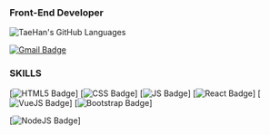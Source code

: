 ### Front-End Developer

![TaeHan's GitHub Languages](https://github-readme-stats.vercel.app/api/top-langs/?username=taehankim-dev&langs_count=10&theme=tokyonight&show_icons=true")

[![Gmail Badge](https://img.shields.io/badge/Gmail-d14836?style=flat-square&logo=Gmail&logoColor=white&link=mailto:goldmini95@gmail.com)](mailto:goldmini95@gmail.com)

### SKILLS
[![HTML5 Badge](https://img.shields.io/badge/html5-E34F26?style=for-the-badge&logo=html5&logoColor=white)]
[![CSS Badge](https://img.shields.io/badge/css-1572B6?style=for-the-badge&logo=css3&logoColor=white)]
[![JS Badge](https://img.shields.io/badge/javascript-F7DF1E?style=for-the-badge&logo=javascript&logoColor=black)]
[![React Badge](https://img.shields.io/badge/react-61DAFB?style=for-the-badge&logo=react&logoColor=black)]
[![VueJS Badge](https://img.shields.io/badge/vue.js-4FC08D?style=for-the-badge&logo=vue.js&logoColor=white)]
[![Bootstrap Badge](https://img.shields.io/badge/bootstrap-7952B3?style=for-the-badge&logo=bootstrap&logoColor=white)]

[![NodeJS Badge](https://img.shields.io/badge/node.js-339933?style=for-the-badge&logo=Node.js&logoColor=white)]
